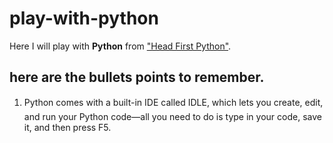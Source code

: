 # play-with-python

Here I will play with **Python** from ["Head First Python"](http://www.headfirstlabs.com/books/hfpython/book).



## here are the bullets points to remember.


1. Python comes with a built-in IDE called IDLE, which
lets you create, edit, and run your Python code—all
you need to do is type in your code, save it, and then
press F5.